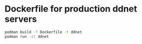 # Dockerfile for production ddnet servers

```bash
podman build -f Dockerfile -t ddnet
podman run -it ddnet
```

